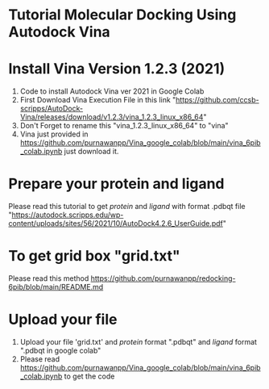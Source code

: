 # Tutorial Molecular Docking Using Autodock Vina
# Install Vina Version 1.2.3 (2021)
1. Code to install Autodock Vina ver 2021 in Google Colab
2. First Download Vina Execution File in this link "https://github.com/ccsb-scripps/AutoDock-Vina/releases/download/v1.2.3/vina_1.2.3_linux_x86_64"
3. Don't Forget to rename this "vina_1.2.3_linux_x86_64" to "vina"
4. Vina just provided in https://github.com/purnawanpp/Vina_google_colab/blob/main/vina_6pib_colab.ipynb just download it.

# Prepare your protein and ligand 
Please read this tutorial to get _protein_ and _ligand_ with format .pdbqt file "https://autodock.scripps.edu/wp-content/uploads/sites/56/2021/10/AutoDock4.2.6_UserGuide.pdf"

# To get grid box "grid.txt" 
Please read this method https://github.com/purnawanpp/redocking-6pib/blob/main/README.md

# Upload your file
1. Upload your file 'grid.txt' and _protein_ format ".pdbqt" and _ligand_ format ".pdbqt in google colab"
2. Please read https://github.com/purnawanpp/Vina_google_colab/blob/main/vina_6pib_colab.ipynb to get the code


